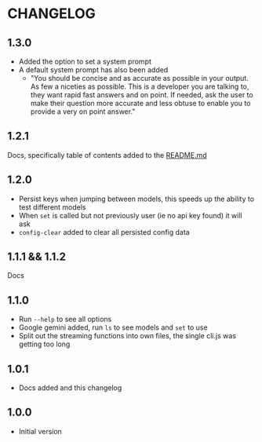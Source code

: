 # CHANGELOG

## 1.3.0

- Added the option to set a system prompt
- A default system prompt has also been added
    - "You should be concise and as accurate as possible in your output. As few a niceties as possible. This is a
      developer you are talking to, they want rapid fast answers and on point. If needed, ask the user to make their
      question more accurate and less obtuse to enable you to provide a very on point answer."

## 1.2.1

Docs, specifically table of contents added to the [README.md](./README.md)

## 1.2.0

- Persist keys when jumping between models, this speeds up the ability to test different models
- When `set` is called but not previously user (ie no api key found) it will ask
- `config-clear` added to clear all persisted config data

## 1.1.1 && 1.1.2

Docs

## 1.1.0

- Run `--help` to see all options
- Google gemini added, run `ls` to see models and `set` to use
- Split out the streaming functions into own files, the single cli.js was getting too long

## 1.0.1

- Docs added and this changelog

## 1.0.0

- Initial version
